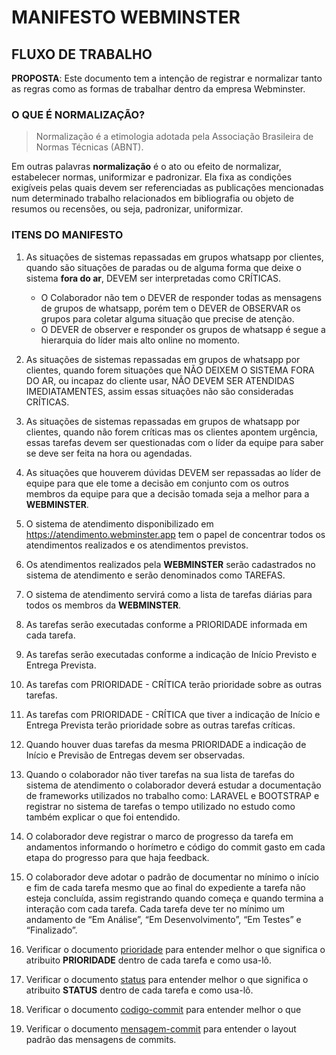 # MANIFESTO **WEBMINSTER**

## FLUXO DE TRABALHO

**PROPOSTA**: Este documento tem a intenção de registrar e normalizar tanto as regras como as formas de
trabalhar dentro da empresa Webminster.

### O QUE É NORMALIZAÇÃO?

> Normalização é a etimologia adotada
> pela Associação Brasileira de Normas
> Técnicas (ABNT).

Em outras palavras **normalização** é o ato ou efeito de normalizar, estabelecer
normas, uniformizar e padronizar. Ela fixa as condições exigíveis
pelas quais devem ser referenciadas as publicações mencionadas
num determinado trabalho relacionados em bibliografia ou objeto de
resumos ou recensões, ou seja, padronizar, uniformizar.

### ITENS DO MANIFESTO

1. As situações de sistemas repassadas em grupos whatsapp por clientes, quando são situações de
   paradas ou de alguma forma que deixe o sistema **fora do ar**, DEVEM ser interpretadas como CRÍTICAS.
    - O Colaborador não tem o DEVER de responder todas as mensagens de grupos de whatsapp, porém tem
      o DEVER de OBSERVAR os grupos para coletar alguma situação que precise de atenção.
    - O DEVER de observer e responder os grupos de whatsapp é segue a hierarquia do líder mais alto
      online no momento.


2. As situações de sistemas repassadas em grupos de whatsapp por clientes, quando forem situações
   que NÃO DEIXEM O SISTEMA FORA DO AR, ou incapaz do cliente usar, NÃO DEVEM SER ATENDIDAS IMEDIATAMENTES,
   assim essas situações não são consideradas CRÍTICAS.


3. As situações de sistemas repassadas em grupos de whatsapp por clientes, quando não forem críticas
   mas os clientes apontem urgência, essas tarefas devem ser questionadas com o líder da equipe para
   saber se deve ser feita na hora ou agendadas.


4. As situações que houverem dúvidas DEVEM ser repassadas ao líder de equipe para que ele tome a
   decisão em conjunto com os outros membros da equipe para que a decisão tomada seja a melhor para a **WEBMINSTER**.


5. O sistema de atendimento disponibilizado em https://atendimento.webminster.app tem o papel de
   concentrar todos os atendimentos realizados e os atendimentos previstos.


6. Os atendimentos realizados pela **WEBMINSTER** serão cadastrados no sistema de atendimento e serão
   denominados como TAREFAS.


7. O sistema de atendimento servirá como a lista de tarefas diárias para todos os membros da **WEBMINSTER**.


8. As tarefas serão executadas conforme a PRIORIDADE informada em cada tarefa.


9. As tarefas serão executadas conforme a indicação de Início Previsto e Entrega Prevista.


10. As tarefas com PRIORIDADE - CRÍTICA terão prioridade sobre as outras tarefas.


11. As tarefas com PRIORIDADE - CRÍTICA que tiver a indicação de Início e Entrega Prevista terão
    prioridade sobre as outras tarefas críticas.


12. Quando houver duas tarefas da mesma PRIORIDADE a indicação de Início e Previsão de Entregas
    devem ser observadas.


13. Quando o colaborador não tiver tarefas na sua lista de tarefas do sistema de atendimento o
    colaborador deverá estudar a documentação de frameworks utilizados no trabalho como: LARAVEL e
    BOOTSTRAP e registrar no sistema de tarefas o tempo utilizado no estudo como também explicar o
    que foi entendido.


14. O colaborador deve registrar o marco de progresso da tarefa em andamentos informando o horímetro
    e código do commit gasto em cada etapa do progresso para que haja feedback.


15. O colaborador deve adotar o padrão de documentar no mínimo o início e fim de cada tarefa mesmo
    que ao final do expediente a tarefa não esteja concluída, assim registrando quando começa e quando
    termina a interação com cada tarefa. Cada tarefa deve ter no mínimo um andamento de “Em Análise”,
    “Em Desenvolvimento”, “Em Testes” e “Finalizado”.


16. Verificar o documento [prioridade](tarefa/prioridade.md) para entender melhor o que
    significa o atribuito **PRIORIDADE** dentro de cada tarefa e como usa-lô.


17. Verificar o documento [status](tarefa/prioridade.md) para entender melhor o que
    significa o atribuito **STATUS** dentro de cada tarefa e como usa-lô.


18. Verificar o documento [codigo-commit](tarefa/andamento/codigo-commit.md) para entender melhor o que


19. Verificar o documento [mensagem-commit](codigo/vcs/mensagem-commit.md) para entender o layout padrão das mensagens de commits.

